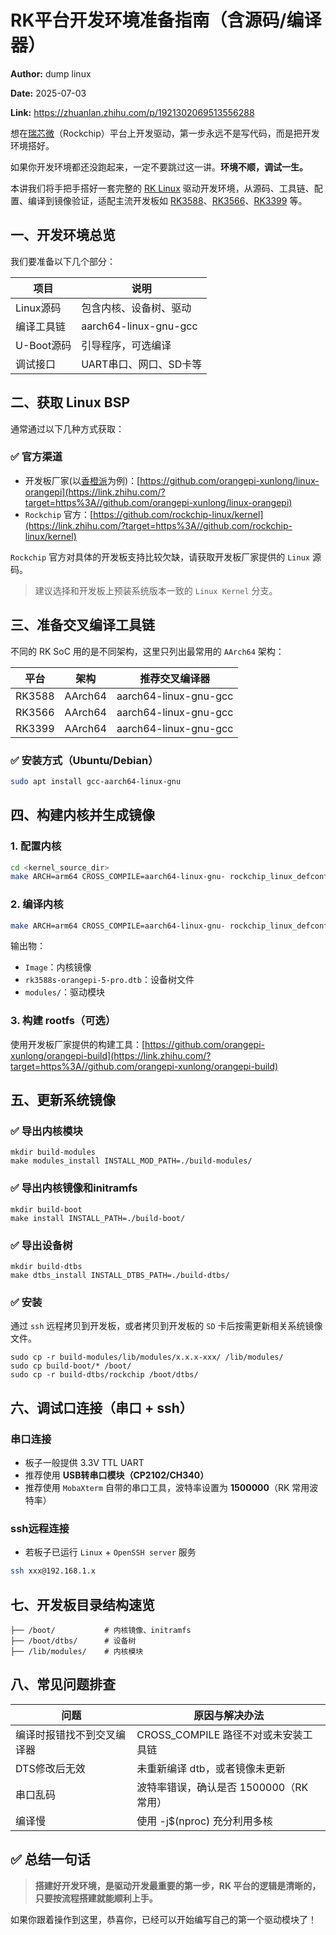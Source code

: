# RK平台开发环境准备指南（含源码/编译器）

**Author:** dump linux

**Date:** 2025-07-03

**Link:** https://zhuanlan.zhihu.com/p/1921302069513556288

想在[瑞芯微](https://zhida.zhihu.com/search?content_id=259554125&content_type=Article&match_order=1&q=%E7%91%9E%E8%8A%AF%E5%BE%AE&zhida_source=entity)（Rockchip）平台上开发驱动，第一步永远不是写代码，而是把开发环境搭好。

如果你开发环境都还没跑起来，一定不要跳过这一讲。**环境不顺，调试一生。**

本讲我们将手把手搭好一套完整的 [RK Linux](https://zhida.zhihu.com/search?content_id=259554125&content_type=Article&match_order=1&q=RK+Linux&zhida_source=entity) 驱动开发环境，从源码、工具链、配置、编译到镜像验证，适配主流开发板如 [RK3588](https://zhida.zhihu.com/search?content_id=259554125&content_type=Article&match_order=1&q=RK3588&zhida_source=entity)、[RK3566](https://zhida.zhihu.com/search?content_id=259554125&content_type=Article&match_order=1&q=RK3566&zhida_source=entity)、[RK3399](https://zhida.zhihu.com/search?content_id=259554125&content_type=Article&match_order=1&q=RK3399&zhida_source=entity) 等。

## **一、开发环境总览**

我们要准备以下几个部分：

| 项目 | 说明 |
| --- | --- |
| Linux源码 | 包含内核、设备树、驱动 |
| 编译工具链 | aarch64-linux-gnu-gcc |
| U-Boot源码 | 引导程序，可选编译 |
| 调试接口 | UART串口、网口、SD卡等 |

## **二、获取 Linux BSP**

通常通过以下几种方式获取：

### **✅ 官方渠道**

-   开发板厂家(以[香橙派](https://zhida.zhihu.com/search?content_id=259554125&content_type=Article&match_order=1&q=%E9%A6%99%E6%A9%99%E6%B4%BE&zhida_source=entity)为例)：[https://github.com/orangepi-xunlong/linux-orangepi](https://link.zhihu.com/?target=https%3A//github.com/orangepi-xunlong/linux-orangepi)
-   `Rockchip` 官方：[https://github.com/rockchip-linux/kernel](https://link.zhihu.com/?target=https%3A//github.com/rockchip-linux/kernel)

`Rockchip` 官方对具体的开发板支持比较欠缺，请获取开发板厂家提供的 `Linux` 源码。

> 建议选择和开发板上预装系统版本一致的 `Linux Kernel` 分支。

## **三、准备交叉编译工具链**

不同的 RK SoC 用的是不同架构，这里只列出最常用的 `AArch64` 架构：

| 平台 | 架构 | 推荐交叉编译器 |
| --- | --- | --- |
| RK3588 | AArch64 | aarch64-linux-gnu-gcc |
| RK3566 | AArch64 | aarch64-linux-gnu-gcc |
| RK3399 | AArch64 | aarch64-linux-gnu-gcc |

### **✅ 安装方式（Ubuntu/Debian）**

```bash
sudo apt install gcc-aarch64-linux-gnu
```

## **四、构建内核并生成镜像**

### **1\. 配置内核**

```bash
cd <kernel_source_dir>
make ARCH=arm64 CROSS_COMPILE=aarch64-linux-gnu- rockchip_linux_defconfig
```

### **2\. 编译内核**

```bash
make ARCH=arm64 CROSS_COMPILE=aarch64-linux-gnu- rockchip_linux_defconfig -j$(nproc)
```

输出物：

-   `Image`：内核镜像
-   `rk3588s-orangepi-5-pro.dtb`：设备树文件
-   `modules/`：驱动模块

### **3\. 构建 rootfs（可选）**

使用开发板厂家提供的构建工具：[https://github.com/orangepi-xunlong/orangepi-build](https://link.zhihu.com/?target=https%3A//github.com/orangepi-xunlong/orangepi-build)

## **五、更新系统镜像**

### **✅ 导出内核模块**

```text
mkdir build-modules
make modules_install INSTALL_MOD_PATH=./build-modules/
```

### **✅ 导出内核镜像和initramfs**

```text
mkdir build-boot
make install INSTALL_PATH=./build-boot/
```

### **✅ 导出设备树**

```text
mkdir build-dtbs
make dtbs_install INSTALL_DTBS_PATH=./build-dtbs/
```

### **✅ 安装**

通过 `ssh` 远程拷贝到开发板，或者拷贝到开发板的 `SD` 卡后按需更新相关系统镜像文件。

```text
sudo cp -r build-modules/lib/modules/x.x.x-xxx/ /lib/modules/
sudo cp build-boot/* /boot/
sudo cp -r build-dtbs/rockchip /boot/dtbs/
```

## **六、调试口连接（串口 + ssh）**

### **串口连接**

-   板子一般提供 3.3V TTL UART
-   推荐使用 **USB转串口模块（CP2102/CH340）**
-   推荐使用 `MobaXterm` 自带的串口工具，波特率设置为 **1500000**（RK 常用波特率）

### **ssh远程连接**

-   若板子已运行 `Linux` + `OpenSSH server` 服务

```bash
ssh xxx@192.168.1.x
```

## **七、开发板目录结构速览**

```text
├── /boot/           # 内核镜像、initramfs
├── /boot/dtbs/      # 设备树
├── /lib/modules/    # 内核模块
```

## **八、常见问题排查**

| 问题 | 原因与解决办法 |
| --- | --- |
| 编译时报错找不到交叉编译器 | CROSS_COMPILE 路径不对或未安装工具链 |
| DTS修改后无效 | 未重新编译 dtb，或者镜像未更新 |
| 串口乱码 | 波特率错误，确认是否 1500000（RK 常用） |
| 编译慢 | 使用 -j$(nproc) 充分利用多核 |

## **✅ 总结一句话**

> **搭建好开发环境，是驱动开发最重要的第一步，RK 平台的逻辑是清晰的，只要按流程搭建就能顺利上手。**

如果你跟着操作到这里，恭喜你，已经可以开始编写自己的第一个驱动模块了！